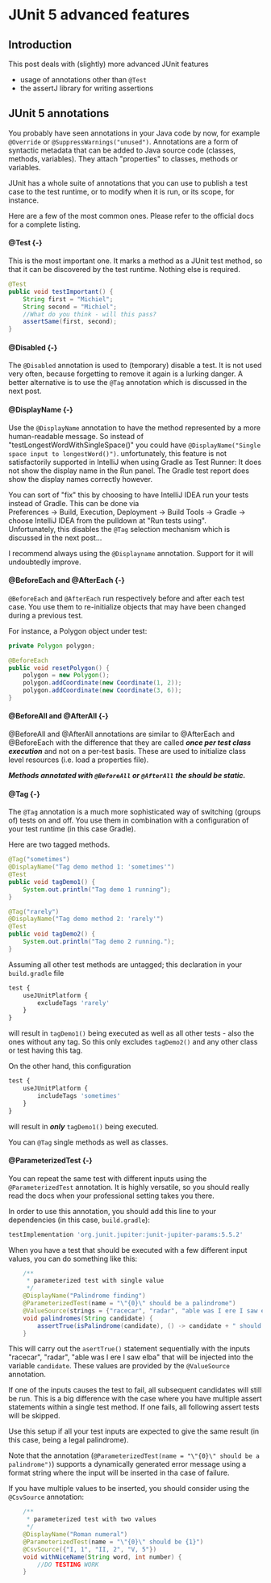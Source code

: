 # JUnit 5 advanced features

## Introduction

This post deals with (slightly) more advanced JUnit features  

- usage of annotations other than `@Test`
- the assertJ library for writing assertions

## JUnit 5 annotations

You probably have seen annotations in your Java code by now, for example `@Override`
 or `@SuppressWarnings("unused")`. 
Annotations are a form of syntactic metadata that can be added to Java source code (classes, methods, variables). They attach "properties" to classes, methods or variables.

JUnit has a whole suite of annotations that you can use to publish a test case to the test runtime, or to modify when it is run, or its scope, for instance.

Here are a few of the most common ones. Please refer to the official docs for a complete listing.

#### \@Test {-}

This is the most important one. It marks a method as a JUnit test method, so that it can be discovered by the test runtime. Nothing else is required. 

```java
@Test
public void testImportant() {
    String first = "Michiel";
    String second = "Michiel";
    //What do you think - will this pass?
    assertSame(first, second);
}
```

#### \@Disabled {-}

The `@Disabled` annotation is used to (temporary) disable a test. It is not used very often, because forgetting to remove it again is a lurking danger. A better alternative is to use the `@Tag` annotation which is discussed in the next post.

#### \@DisplayName {-}

Use the `@DisplayName` annotation to have the method represented by a more human-readable message. So instead of "testLongestWordWithSingleSpace()" you could have `@DisplayName("Single space input to longestWord()")`. unfortunately, this feature is not satisfactorily supported in IntelliJ when using Gradle as Test Runner: It does not show the display name in the Run panel. The Gradle test report does show the display names correctly however.

You can sort of "fix" this by choosing to have IntelliJ IDEA run your tests instead of Gradle. This can be done via  
Preferences &rarr; Build, Execution, Deployment &rarr; Build Tools &rarr; Gradle &rarr; choose IntelliJ IDEA from the pulldown at "Run tests using".  
Unfortunately, this disables the `@Tag` selection mechanism which is discussed in the next post...

I recommend always using the `@Displayname` annotation. Support for it will undoubtedly improve.

#### \@BeforeEach and \@AfterEach {-}

`@BeforeEach` and `@AfterEach` run respectively before and after each test case. You use them to re-initialize objects that may have been changed during a previous test.

For instance, a Polygon object under test:

```java
private Polygon polygon;

@BeforeEach
public void resetPolygon() {
    polygon = new Polygon();
    polygon.addCoordinate(new Coordinate(1, 2));
    polygon.addCoordinate(new Coordinate(3, 6));
}
```

#### \@BeforeAll and \@AfterAll {-}

\@BeforeAll and \@AfterAll annotations are similar to \@AfterEach and \@BeforeEach with the difference that they are called **_once per test class execution_** and not on a per-test basis. These are used to initialize class level resources (i.e. load a properties file).

**_Methods annotated with `@BeforeAll` or `@AfterAll` the should be static._**

#### \@Tag {-}

The `@Tag` annotation is a much more sophisticated way of switching (groups of) tests on and off. You use them in combination with a configuration of your test runtime (in this case Gradle).

Here are two tagged methods.

```java
@Tag("sometimes")
@DisplayName("Tag demo method 1: 'sometimes'")
@Test
public void tagDemo1() {
    System.out.println("Tag demo 1 running");
}

@Tag("rarely")
@DisplayName("Tag demo method 2: 'rarely'")
@Test
public void tagDemo2() {
    System.out.println("Tag demo 2 running.");
}
```

Assuming all other test methods are untagged; this declaration in your `build.gradle` file

```javascript
test {
    useJUnitPlatform {
        excludeTags 'rarely'
    }
}
```

will result in `tagDemo1()` being executed as well as all other tests - also the ones without any tag. So this only excludes `tagDemo2()` and any other class or test having this tag.

On the other hand, this configuration

```javascript
test {
    useJUnitPlatform {
        includeTags 'sometimes'
    }
}
```

will result in **_only_** `tagDemo1()` being executed.

You can `@Tag` single methods as well as classes.


#### \@ParameterizedTest {-}

You can repeat the same test with different inputs using the `@ParameterizedTest` annotation.
It is highly versatile, so you should really read the docs when your professional setting takes you there. 

In order to use this annotation, you should add this line to your dependencies (in this case, `build.gradle`):

```javascript
testImplementation 'org.junit.jupiter:junit-jupiter-params:5.5.2'
```

When you have a test that should be executed with a few different input values, you can do something like this:

```java
    /**
     * parameterized test with single value
     */
    @DisplayName("Palindrome finding")
    @ParameterizedTest(name = "\"{0}\" should be a palindrome")
    @ValueSource(strings = {"racecar", "radar", "able was I ere I saw elba"})
    void palindromes(String candidate) {
        assertTrue(isPalindrome(candidate), () -> candidate + " should be a palindrome!");
    }
```

This will carry out the `asertTrue()` statement sequentially with the inputs "racecar", "radar", "able was I ere I saw elba" that will be injected into the variable `candidate`. These values are provided by the `@ValueSource` annotation.

If one of the inputs causes the test to fail, all subsequent candidates will still be run. This is a big difference with the case where you have multiple assert statements within a single test method. If one fails, all following assert tests will be skipped.

Use this setup if all your test inputs are expected to give the same result (in this case, being a legal palindrome).

Note that the annotation (`@ParameterizedTest(name = "\"{0}\" should be a palindrome")`) supports a dynamically generated error message using a format string where the input will be inserted in tha case of failure.

If you have multiple values to be inserted, you should consider using the `@CsvSource` annotation:

```java
    /**
     * parameterized test with two values
     */
    @DisplayName("Roman numeral")
    @ParameterizedTest(name = "\"{0}\" should be {1}")
    @CsvSource({"I, 1", "II, 2", "V, 5"})
    void withNiceName(String word, int number) {
        //DO TESTING WORK
    }
```



